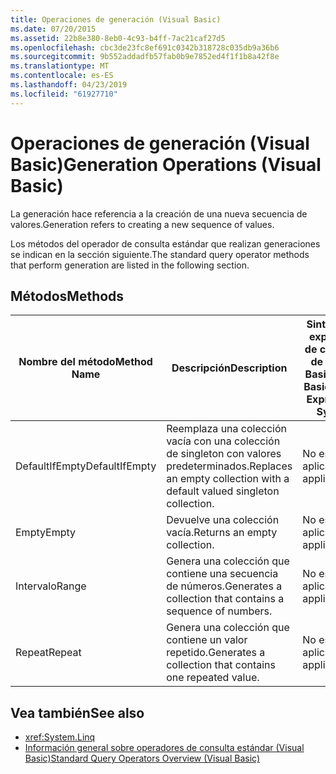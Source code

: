 ```yaml
---
title: Operaciones de generación (Visual Basic)
ms.date: 07/20/2015
ms.assetid: 22b8e380-8eb0-4c93-b4ff-7ac21caf27d5
ms.openlocfilehash: cbc3de23fc8ef691c0342b318728c035db9a36b6
ms.sourcegitcommit: 9b552addadfb57fab0b9e7852ed4f1f1b8a42f8e
ms.translationtype: MT
ms.contentlocale: es-ES
ms.lasthandoff: 04/23/2019
ms.locfileid: "61927710"
---
```

# <a name="generation-operations-visual-basic"></a><span data-ttu-id="5e7a2-102">Operaciones de generación (Visual Basic)</span><span class="sxs-lookup"><span data-stu-id="5e7a2-102">Generation Operations (Visual Basic)</span></span>
<span data-ttu-id="5e7a2-103">La generación hace referencia a la creación de una nueva secuencia de valores.</span><span class="sxs-lookup"><span data-stu-id="5e7a2-103">Generation refers to creating a new sequence of values.</span></span>  
  
 <span data-ttu-id="5e7a2-104">Los métodos del operador de consulta estándar que realizan generaciones se indican en la sección siguiente.</span><span class="sxs-lookup"><span data-stu-id="5e7a2-104">The standard query operator methods that perform generation are listed in the following section.</span></span>  
  
## <a name="methods"></a><span data-ttu-id="5e7a2-105">Métodos</span><span class="sxs-lookup"><span data-stu-id="5e7a2-105">Methods</span></span>  
  
|<span data-ttu-id="5e7a2-106">Nombre del método</span><span class="sxs-lookup"><span data-stu-id="5e7a2-106">Method Name</span></span>|<span data-ttu-id="5e7a2-107">Descripción</span><span class="sxs-lookup"><span data-stu-id="5e7a2-107">Description</span></span>|<span data-ttu-id="5e7a2-108">Sintaxis de expresión de consulta de Visual Basic</span><span class="sxs-lookup"><span data-stu-id="5e7a2-108">Visual Basic Query Expression Syntax</span></span>|<span data-ttu-id="5e7a2-109">Más información</span><span class="sxs-lookup"><span data-stu-id="5e7a2-109">More Information</span></span>|  
|-----------------|-----------------|------------------------------------------|----------------------|  
|<span data-ttu-id="5e7a2-110">DefaultIfEmpty</span><span class="sxs-lookup"><span data-stu-id="5e7a2-110">DefaultIfEmpty</span></span>|<span data-ttu-id="5e7a2-111">Reemplaza una colección vacía con una colección de singleton con valores predeterminados.</span><span class="sxs-lookup"><span data-stu-id="5e7a2-111">Replaces an empty collection with a default valued singleton collection.</span></span>|<span data-ttu-id="5e7a2-112">No es aplicable.</span><span class="sxs-lookup"><span data-stu-id="5e7a2-112">Not applicable.</span></span>|<xref:System.Linq.Enumerable.DefaultIfEmpty%2A?displayProperty=nameWithType><br /><br /> <xref:System.Linq.Queryable.DefaultIfEmpty%2A?displayProperty=nameWithType>|  
|<span data-ttu-id="5e7a2-113">Empty</span><span class="sxs-lookup"><span data-stu-id="5e7a2-113">Empty</span></span>|<span data-ttu-id="5e7a2-114">Devuelve una colección vacía.</span><span class="sxs-lookup"><span data-stu-id="5e7a2-114">Returns an empty collection.</span></span>|<span data-ttu-id="5e7a2-115">No es aplicable.</span><span class="sxs-lookup"><span data-stu-id="5e7a2-115">Not applicable.</span></span>|<xref:System.Linq.Enumerable.Empty%2A?displayProperty=nameWithType>|  
|<span data-ttu-id="5e7a2-116">Intervalo</span><span class="sxs-lookup"><span data-stu-id="5e7a2-116">Range</span></span>|<span data-ttu-id="5e7a2-117">Genera una colección que contiene una secuencia de números.</span><span class="sxs-lookup"><span data-stu-id="5e7a2-117">Generates a collection that contains a sequence of numbers.</span></span>|<span data-ttu-id="5e7a2-118">No es aplicable.</span><span class="sxs-lookup"><span data-stu-id="5e7a2-118">Not applicable.</span></span>|<xref:System.Linq.Enumerable.Range%2A?displayProperty=nameWithType>|  
|<span data-ttu-id="5e7a2-119">Repeat</span><span class="sxs-lookup"><span data-stu-id="5e7a2-119">Repeat</span></span>|<span data-ttu-id="5e7a2-120">Genera una colección que contiene un valor repetido.</span><span class="sxs-lookup"><span data-stu-id="5e7a2-120">Generates a collection that contains one repeated value.</span></span>|<span data-ttu-id="5e7a2-121">No es aplicable.</span><span class="sxs-lookup"><span data-stu-id="5e7a2-121">Not applicable.</span></span>|<xref:System.Linq.Enumerable.Repeat%2A?displayProperty=nameWithType>|  
  
## <a name="see-also"></a><span data-ttu-id="5e7a2-122">Vea también</span><span class="sxs-lookup"><span data-stu-id="5e7a2-122">See also</span></span>

- <xref:System.Linq>
- [<span data-ttu-id="5e7a2-123">Información general sobre operadores de consulta estándar (Visual Basic)</span><span class="sxs-lookup"><span data-stu-id="5e7a2-123">Standard Query Operators Overview (Visual Basic)</span></span>](../../../../visual-basic/programming-guide/concepts/linq/standard-query-operators-overview.md)

